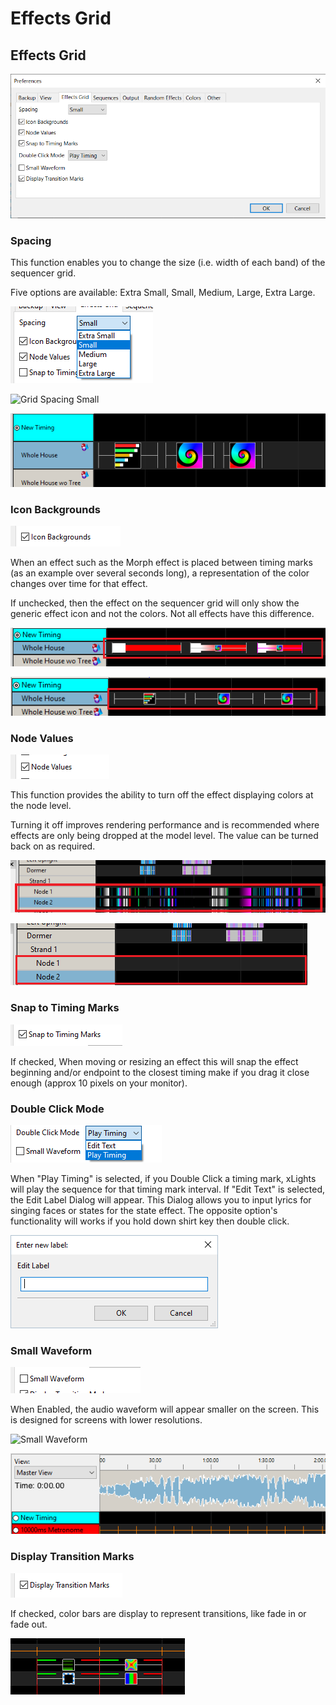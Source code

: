 # Effects Grid

## Effects Grid

![](<../../../../.gitbook/assets/image (203).png>)

### Spacing

This function enables you to change the size (i.e. width of each band) of the sequencer grid.

Five options are available: Extra Small, Small, Medium, Large, Extra Large.

![](<../../../../.gitbook/assets/image (1046).png>)

![Grid Spacing Small ](<../../../../.gitbook/assets/image (788).png>)

![Grid Spacing Extra Large](<../../../../.gitbook/assets/image (1184).png>)

### Icon Backgrounds

![](<../../../../.gitbook/assets/image (326).png>)

When an effect such as the Morph effect is placed between timing marks (as an example over several seconds long), a representation of the color changes over time for that effect.

If unchecked, then the effect on the sequencer grid will only show the generic effect icon and not the colors. Not all effects have this difference.

![Grid Icon Backgrounds On](<../../../../.gitbook/assets/image (340).png>)

![Grid Icon Backgrounds Off](<../../../../.gitbook/assets/image (429).png>)

### Node Values

![](<../../../../.gitbook/assets/image (308).png>)

This function provides the ability to turn off the effect displaying colors at the node level.

Turning it off improves rendering performance and is recommended where effects are only being dropped at the model level. The value can be turned back on as required.

![Grid Node Values On](<../../../../.gitbook/assets/image (1157).png>)

![Grid Node Values Off](<../../../../.gitbook/assets/image (186).png>)

### Snap to Timing Marks

![](<../../../../.gitbook/assets/image (1161).png>)

If checked, When moving or resizing an effect this will snap the effect beginning and/or endpoint to the closest timing make if you drag it close enough (approx 10 pixels on your monitor).

### Double Click Mode

![](<../../../../.gitbook/assets/image (449).png>)

When "Play Timing" is selected, if you Double Click a timing mark, xLights will play the sequence for that timing mark interval. If "Edit Text" is selected, the Edit Label Dialog will appear. This Dialog allows you to input lyrics for singing faces or states for the state effect. The opposite option's functionality will works if you hold down shirt key then double click.

![Edit Label Dialog](<../../../../.gitbook/assets/image (1089).png>)

### Small Waveform

![](<../../../../.gitbook/assets/image (1042).png>)

When Enabled, the audio waveform will appear smaller on the screen. This is designed for screens with lower resolutions.

![Small Waveform](<../../../../.gitbook/assets/image (541).png>)

![Normal Waveform](<../../../../.gitbook/assets/image (214).png>)

### Display Transition Marks

![](<../../../../.gitbook/assets/image (346).png>)

If checked, color bars are display to represent transitions, like fade in or fade out.

![](<../../../../.gitbook/assets/image (905).png>)

##
